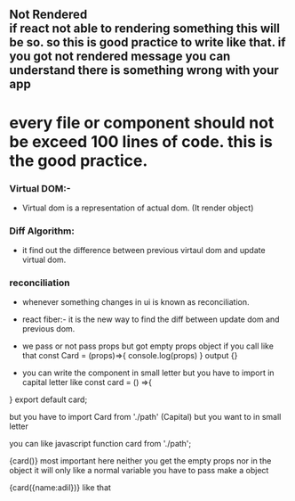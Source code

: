 ## <div id="root">Not Rendered</div> if react not able to rendering something this will be so. so this is good practice to write like that. if you got not rendered message you can understand there is something wrong with your app

# every file or component should not be exceed 100 lines of code. this is the good practice.

### Virtual DOM:- 
- Virtual dom is a representation of actual dom. (It render object)

### Diff Algorithm:
- it find out the difference between previous virtaul dom and update virtual dom.

### reconciliation
- whenever something changes in ui is known as reconciliation. 
- react fiber:- it is the new way to find the diff between update dom and previous dom.

- we pass or not pass props but got empty props object if you call like that <Card  />
const Card = (props)=>{
    console.log(props)
}
output {}

- you can write the component in small letter but you have to import in capital letter
like
const card = () =>{

}
export default card;

but you have to import 
Card from './path' (Capital)
 but you want to in small letter

 you can like javascript function
 card from './path';

{card()}
most important here neither you get the empty props nor in the object it will only like a normal variable you have to pass make a object

{card({name:adil})} like that 
